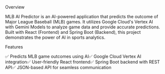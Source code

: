 Overview

MLB AI Predictor is an AI-powered application that predicts the outcome of Major League Baseball (MLB) games. It utilizes Google Cloud's Vertex AI with Gemini Models to analyze game data and provide accurate predictions. Built with React (Frontend) and Spring Boot (Backend), this project demonstrates the power of AI in sports analytics.

Features

✅ Predicts MLB game outcomes using AI✅ Google Cloud Vertex AI integration✅ User-friendly React frontend✅ Spring Boot backend with REST API✅ JSON-based API for seamless communication
